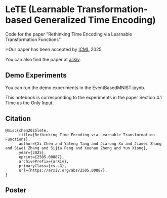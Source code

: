 # LeTE (Learnable Transformation-based Generalized Time Encoding)

Code for the paper "Rethinking Time Encoding via Learnable Transformation Functions"

🔥Our paper has been accepted by [ICML](https://icml.cc/virtual/2025/poster/43983) 2025.

You can also find the paper at [arXiv](https://arxiv.org/pdf/2505.00887).


## Demo Experiments

You can run the demo experiments in the EventBasedMNIST.ipynb.

This notebook is corresponding to the experiments in the paper Section 4.1 Time as the Only Input.

## Citation

```bibtext
@misc{chen2025lete,
      title={Rethinking Time Encoding via Learnable Transformation Functions}, 
      author={Xi Chen and Yateng Tang and Jiarong Xu and Jiawei Zhang and Siwei Zhang and Sijia Peng and Xuehao Zheng and Yun Xiong},
      year={2025},
      eprint={2505.00887},
      archivePrefix={arXiv},
      primaryClass={cs.LG},
      url={https://arxiv.org/abs/2505.00887}, 
}
```

## Poster

